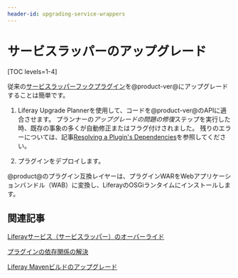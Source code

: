 ```yaml
---
header-id: upgrading-service-wrappers
---
```


# サービスラッパーのアップグレード

[TOC levels=1-4]

従来の[サービスラッパーフックプラグイン](/docs/6-2/tutorials/-/knowledge_base/t/overriding-a-portal-service-using-a-hook)を@product-ver@にアップグレードすることは簡単です。

1.  Liferay Upgrade Plannerを使用して、コードを@product-ver@のAPIに適合させます。 プランナーの*アップグレードの問題の修復*ステップを実行した時、既存の事象の多くが自動修正またはフラグ付けされました。 残りのエラーについては、記事[Resolving a Plugin's Dependencies](/docs/7-1/tutorials/-/knowledge_base/t/resolving-a-plugins-dependencies)を参照してください。

2.  プラグインをデプロイします。

@product@のプラグイン互換レイヤーは、プラグインWARをWebアプリケーションバンドル（WAB）に変換し、LiferayのOSGiランタイムにインストールします。

## 関連記事

[Liferayサービス（サービスラッパー）のオーバーライド](/docs/7-1/tutorials/-/knowledge_base/t/customizing-liferay-services-service-wrappers)

[プラグインの依存関係の解決](/docs/7-1/tutorials/-/knowledge_base/t/resolving-a-plugins-dependencies)

[Liferay Mavenビルドのアップグレード](/docs/7-1/tutorials/-/knowledge_base/t/upgrading-the-liferay-maven-build)
